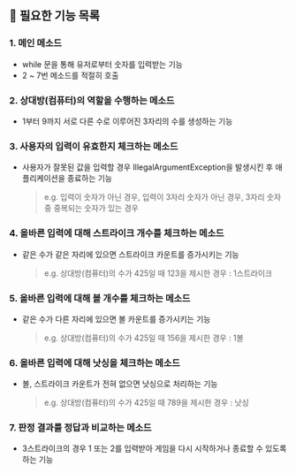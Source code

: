 ## 📌 필요한 기능 목록

### 1. 메인 메소드
- while 문을 통해 유저로부터 숫자를 입력받는 기능
- 2 ~ 7번 메소드를 적절히 호출

### 2. 상대방(컴퓨터)의 역할을 수행하는 메소드
- 1부터 9까지 서로 다른 수로 이루어진 3자리의 수를 생성하는 기능

### 3. 사용자의 입력이 유효한지 체크하는 메소드
- 사용자가 잘못된 값을 입력할 경우 IllegalArgumentException을 발생시킨 후 애플리케이션을 종료하는 기능
  > e.g. 입력이 숫자가 아닌 경우,
         입력이 3자리 숫자가 아닌 경우,
         3자리 숫자 중 중복되는 숫자가 있는 경우

### 4. 올바른 입력에 대해 스트라이크 개수를 체크하는 메소드
- 같은 수가 같은 자리에 있으면 스트라이크 카운트를 증가시키는 기능
  > e.g. 상대방(컴퓨터)의 수가 425일 때 123을 제시한 경우 : 1스트라이크

### 5. 올바른 입력에 대해 볼 개수를 체크하는 메소드
- 같은 수가 다른 자리에 있으면 볼 카운트를 증가시키는 기능
  > e.g. 상대방(컴퓨터)의 수가 425일 때 156을 제시한 경우 : 1볼

### 6. 올바른 입력에 대해 낫싱을 체크하는 메소드
- 볼, 스트라이크 카운트가 전혀 없으면 낫싱으로 처리하는 기능
  > e.g. 상대방(컴퓨터)의 수가 425일 때 789을 제시한 경우 : 낫싱

### 7. 판정 결과를 정답과 비교하는 메소드
- 3스트라이크의 경우 1 또는 2를 입력받아 게임을 다시 시작하거나 종료할 수 있도록 하는 기능